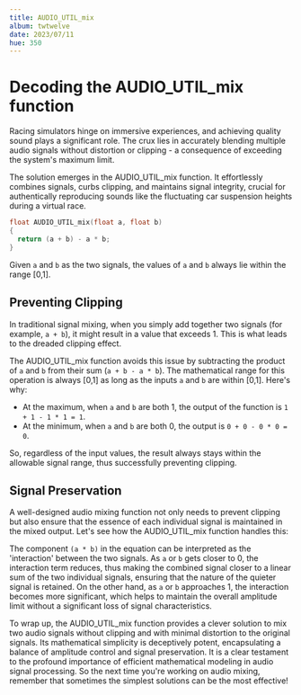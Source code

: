 ```yaml
---
title: AUDIO_UTIL_mix
album: twtwelve
date: 2023/07/11
hue: 350
---
```


# Decoding the AUDIO_UTIL_mix function

Racing simulators hinge on immersive experiences, and achieving quality sound plays a significant role. The crux lies in accurately blending multiple audio signals without distortion or clipping - a consequence of exceeding the system's maximum limit.

The solution emerges in the AUDIO_UTIL_mix function. It effortlessly combines signals, curbs clipping, and maintains signal integrity, crucial for authentically reproducing sounds like the fluctuating car suspension heights during a virtual race.

```C
float AUDIO_UTIL_mix(float a, float b)
{
  return (a + b) - a * b;
}
```

Given `a` and `b` as the two signals, the values of `a` and `b` always lie within the range [0,1].

## Preventing Clipping

In traditional signal mixing, when you simply add together two signals (for example, `a + b`), it might result in a value that exceeds 1. This is what leads to the dreaded clipping effect. 

The AUDIO_UTIL_mix function avoids this issue by subtracting the product of `a` and `b` from their sum (`a + b - a * b`). The mathematical range for this operation is always [0,1] as long as the inputs `a` and `b` are within [0,1]. Here's why:

- At the maximum, when `a` and `b` are both 1, the output of the function is `1 + 1 - 1 * 1 = 1`.
- At the minimum, when `a` and `b` are both 0, the output is `0 + 0 - 0 * 0 = 0`.

So, regardless of the input values, the result always stays within the allowable signal range, thus successfully preventing clipping.

## Signal Preservation

A well-designed audio mixing function not only needs to prevent clipping but also ensure that the essence of each individual signal is maintained in the mixed output. Let's see how the AUDIO_UTIL_mix function handles this:

The component `(a * b)` in the equation can be interpreted as the 'interaction' between the two signals. As `a` or `b` gets closer to 0, the interaction term reduces, thus making the combined signal closer to a linear sum of the two individual signals, ensuring that the nature of the quieter signal is retained. On the other hand, as `a` or `b` approaches 1, the interaction becomes more significant, which helps to maintain the overall amplitude limit without a significant loss of signal characteristics.

To wrap up, the AUDIO_UTIL_mix function provides a clever solution to mix two audio signals without clipping and with minimal distortion to the original signals. Its mathematical simplicity is deceptively potent, encapsulating a balance of amplitude control and signal preservation. It is a clear testament to the profound importance of efficient mathematical modeling in audio signal processing. So the next time you're working on audio mixing, remember that sometimes the simplest solutions can be the most effective!